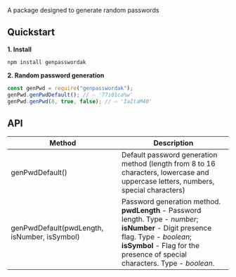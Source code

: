 A package designed to generate random passwords

## Quickstart

**1. Install**

```shell
npm install genpasswordak
```

**2. Random password generation**

```javascript
const genPwd = require("genpasswordak");
genPwd.genPwdDefault(); // ⇨ '77i01ca%w'
genPwd.genPwd(8, true, false); // ⇨ 'IaItaM40'
```

## API

| Method | Description |
| --- | --- |
| genPwdDefault() | Default password generation method (length from 8 to 16 characters, lowercase and uppercase letters, numbers, special characters) |
| genPwdDefault(pwdLength, isNumber, isSymbol) | Password generation method.<br/>**pwdLength** - Password length. Type - *number*;<br/>**isNumber** - Digit presence flag. Type - *boolean*;<br/>**isSymbol** - Flag for the presence of special characters. Type - *boolean*.|